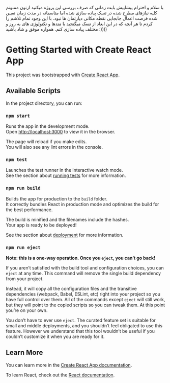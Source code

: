 با سلام و احترام
پیشاپیش بابت زمانی که صرف بررسی این پروژه میکنید ازتون ممنونم
کلیه نیازهای مطرح شده در تسک پیاده سازی شده اما متاسفانه در مدت زمان تعیین شده فرصت اعمال جابجایی نقطه مکانی دپارتمان ها نبود.
با این وجود تمام تلاشم را کردم تا هر آنچه که در این ابعاد از تسک میگنجید با متدها و تکنولوژی های به روز و مختلف پیاده سازی کنم.
همواره موفق و شاد باشید :))))

# Getting Started with Create React App

This project was bootstrapped with [Create React App](https://github.com/facebook/create-react-app).

## Available Scripts

In the project directory, you can run:

### `npm start`

Runs the app in the development mode.\
Open [http://localhost:3000](http://localhost:3000) to view it in the browser.

The page will reload if you make edits.\
You will also see any lint errors in the console.

### `npm test`

Launches the test runner in the interactive watch mode.\
See the section about [running tests](https://facebook.github.io/create-react-app/docs/running-tests) for more information.

### `npm run build`

Builds the app for production to the `build` folder.\
It correctly bundles React in production mode and optimizes the build for the best performance.

The build is minified and the filenames include the hashes.\
Your app is ready to be deployed!

See the section about [deployment](https://facebook.github.io/create-react-app/docs/deployment) for more information.

### `npm run eject`

**Note: this is a one-way operation. Once you `eject`, you can’t go back!**

If you aren’t satisfied with the build tool and configuration choices, you can `eject` at any time. This command will remove the single build dependency from your project.

Instead, it will copy all the configuration files and the transitive dependencies (webpack, Babel, ESLint, etc) right into your project so you have full control over them. All of the commands except `eject` will still work, but they will point to the copied scripts so you can tweak them. At this point you’re on your own.

You don’t have to ever use `eject`. The curated feature set is suitable for small and middle deployments, and you shouldn’t feel obligated to use this feature. However we understand that this tool wouldn’t be useful if you couldn’t customize it when you are ready for it.

## Learn More

You can learn more in the [Create React App documentation](https://facebook.github.io/create-react-app/docs/getting-started).

To learn React, check out the [React documentation](https://reactjs.org/).
